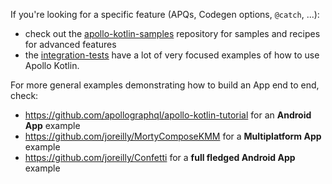 If you're looking for a specific feature (APQs, Codegen options, `@catch`, ...):
- check out the [apollo-kotlin-samples](https://github.com/apollographql/apollo-kotlin-samples) repository for samples and recipes for advanced features
- the [integration-tests](../tests) have a lot of very focused examples of how to use Apollo Kotlin.

For more general examples demonstrating how to build an App end to end, check:

* https://github.com/apollographql/apollo-kotlin-tutorial for an **Android App** example 
* https://github.com/joreilly/MortyComposeKMM for a **Multiplatform App** example
* https://github.com/joreilly/Confetti for a **full fledged Android App** example
